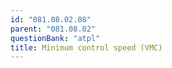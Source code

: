```yaml
---
id: "081.08.02.08"
parent: "081.08.02"
questionBank: "atpl"
title: Minimum control speed (VMC)
---
```

